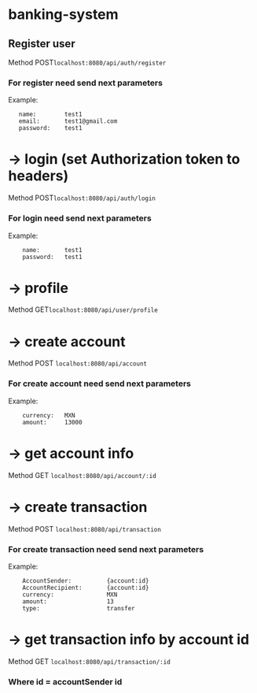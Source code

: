 # banking-system

## Register user

Method POST```localhost:8080/api/auth/register```

### For register need send next parameters
Example:
```
   name:        test1
   email:       test1@gmail.com
   password:    test1
 ```

# -> login (set Authorization token to headers)

Method POST```localhost:8080/api/auth/login```

### For login need send next parameters
Example:
```
    name:       test1
    password:   test1
```

# -> profile

Method GET```localhost:8080/api/user/profile```

# -> create account

Method POST ```localhost:8080/api/account```

### For create account need send next parameters
Example:
```
    currency:   MXN
    amount:     13000
```

# -> get account info

Method GET ```localhost:8080/api/account/:id```

# -> create transaction

Method POST ```localhost:8080/api/transaction```

### For create transaction need send next parameters
Example:
```
    AccountSender:          {account:id}
    AccountRecipient:       {account:id}
    currency:               MXN
    amount:                 13
    type:                   transfer
```

# -> get transaction info by account id

Method GET ```localhost:8080/api/transaction/:id```

### Where id = accountSender id
